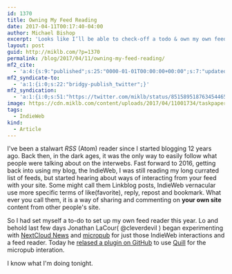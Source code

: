 ```yaml
---
id: 1370
title: Owning My Feed Reading
date: 2017-04-11T00:17:40-04:00
author: Michael Bishop
excerpt: 'Looks like I’ll be able to check-off a todo & own my own feed reader thanks to @cleverdevil <https://github.com/cleverdevil/news_indieweb>'
layout: post
guid: http://miklb.com/?p=1370
permalink: /blog/2017/04/11/owning-my-feed-reading/
mf2_cite:
  - 'a:4:{s:9:"published";s:25:"0000-01-01T00:00:00+00:00";s:7:"updated";s:25:"0000-01-01T00:00:00+00:00";s:8:"category";a:1:{i:0;s:0:"";}s:6:"author";a:0:{}}'
mf2_syndicate-to:
  - 'a:1:{i:0;s:22:"bridgy-publish_twitter";}'
mf2_syndication:
  - 'a:1:{i:0;s:51:"https://twitter.com/miklb/status/851589518763454465";}'
image: https://cdn.miklb.com/content/uploads/2017/04/11001734/taskpaper_rss_reader.png
tags:
  - IndieWeb
kind:
  - Article
---
```

I've been a stalwart *RSS* (<cough>Atom</cough>) reader since I started blogging 12 years ago. Back then, in the dark ages, it was the only way to easily follow what people were talking about on the interwebs. Fast forward to 2016, getting back into using my blog, the IndieWeb, I was still reading my long currated list of feeds, but started hearing about ways of interacting from your feed with your site. Some might call them Linkblog posts, IndieWeb vernacular use more specific terms of like(favorite), reply, repost and bookmark. What ever you call them, it is a way of sharing and commenting on **your own site** content from other people's site.

So I had set myself a to-do to set up my own feed reader this year. Lo and behold last few days Jonathan LaCour( @cleverdevil ) began experimenting with [NextCloud News](https://github.com/nextcloud/news) and [micropub](https://indieweb.org/Micropub) for just those IndieWeb interactions and a feed reader. Today he <a href="https://cleverdevil.io/2017/adding-indieweb-interactions-to-nextcloud-news">relased a plugin on GitHub</a> to use [Quill](https://quill.p3k.io) for the micropub interation. 

I know what I'm doing tonight.